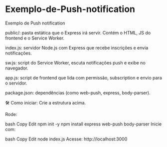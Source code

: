 # Exemplo-de-Push-notification
Exemplo de Push notification


public/: pasta estática que o Express irá servir. Contém o HTML, JS do frontend e o Service Worker.

index.js: servidor Node.js com Express que recebe inscrições e envia notificações.

sw.js: script do Service Worker, escuta notificações push e exibe no navegador.

app.js: script de frontend que lida com permissão, subscription e envio para o servidor.

package.json: dependências (como web-push, express, body-parser).


🛠 Como iniciar:
Crie a estrutura acima.

Rode:

bash
Copy
Edit
npm init -y
npm install express web-push body-parser
Inicie com:

bash
Copy
Edit
node index.js
Acesse: http://localhost:3000
